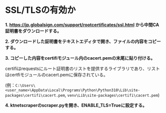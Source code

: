 # SSL/TLSの有効か

**1. https://jp.globalsign.com/support/rootcertificates/ssl.html から中間CA証明書をダウンロードする。**

**2. ダウンロードした証明書をテキストエディタで開き、ファイルの内容をコピーする。**

**3. コピーした内容をcertifiモジュール内のcacert.pemの末尾に貼り付ける。**

certifiはrequestsにルート証明書のリストを提供するライブラリであり、リストはcertfiモジュールのcacert.pemに保存されている。

(例：`C:\Users\<user_name>\AppData\Local\Programs\Python\Python310\Lib\site-packages\certifi\cacert.pem`, `venv\Lib\site-packages\certifi\cacert.pem`)

**4. ktnetscraperのscraper.pyを開き、ENABLE_TLS=Trueに設定する。**